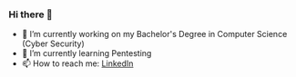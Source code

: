 ### Hi there 👋

- 🔭 I’m currently working on my Bachelor's Degree in Computer Science (Cyber Security)
- 🌱 I’m currently learning Pentesting
- 📫 How to reach me: [LinkedIn](https://www.linkedin.com/in/john-aguinaldo-09837a228/?trk=nav_responsive_tab_profile_pic&originalSubdomain=au)
